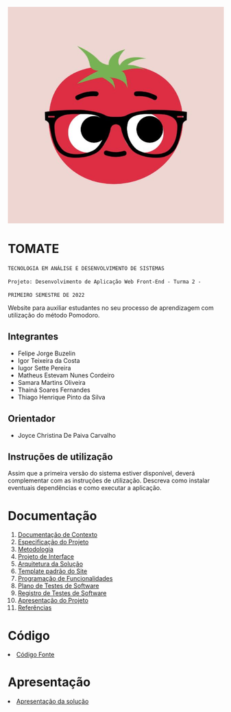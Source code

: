 ![alt text](https://github.com/ICEI-PUC-Minas-PMV-ADS/pmv-ads-2022-1-e1-proj-web-t2-tomate/blob/main/Tomate%20Thomaz.png)

# TOMATE

`TECNOLOGIA EM ANÁLISE E DESENVOLVIMENTO DE SISTEMAS`

`Projeto: Desenvolvimento de Aplicação Web Front-End - Turma 2 -`

`PRIMEIRO SEMESTRE DE 2022`

Website para auxiliar estudantes no seu processo de aprendizagem com utilização do método Pomodoro.

## Integrantes

* Felipe Jorge Buzelin
* Igor Teixeira da Costa
* Iugor Sette Pereira
* Matheus Estevam Nunes Cordeiro
* Samara Martins Oliveira
* Thainá Soares Fernandes
* Thiago Henrique Pinto da Silva

## Orientador

* Joyce Christina De Paiva Carvalho

## Instruções de utilização

Assim que a primeira versão do sistema estiver disponível, deverá complementar com as instruções de utilização. Descreva como instalar eventuais dependências e como executar a aplicação.

# Documentação

<ol>
<li><a href="docs/01-Documentação de Contexto.md"> Documentação de Contexto</a></li>
<li><a href="docs/02-Especificação do Projeto.md"> Especificação do Projeto</a></li>
<li><a href="docs/03-Metodologia.md"> Metodologia</a></li>
<li><a href="docs/04-Projeto de Interface.md"> Projeto de Interface</a></li>
<li><a href="docs/05-Arquitetura da Solução.md"> Arquitetura da Solução</a></li>
<li><a href="docs/06-Template padrão do Site.md"> Template padrão do Site</a></li>
<li><a href="docs/07-Programação de Funcionalidades.md"> Programação de Funcionalidades</a></li>
<li><a href="docs/08-Plano de Testes de Software.md"> Plano de Testes de Software</a></li>
<li><a href="docs/09-Registro de Testes de Software.md"> Registro de Testes de Software</a></li>
<li><a href="docs/10-Apresentação do Projeto.md"> Apresentação do Projeto</a></li>
<li><a href="docs/11-Referências.md"> Referências</a></li>
</ol>

# Código

<li><a href="src/README.md"> Código Fonte</a></li>

# Apresentação

<li><a href="presentation/README.md"> Apresentação da solução</a></li>
